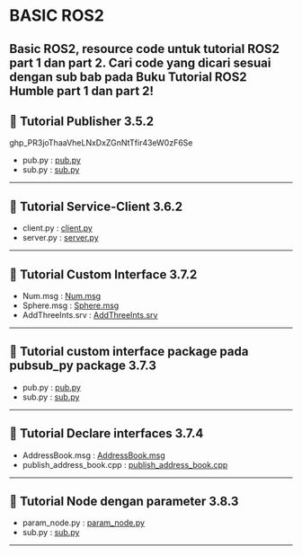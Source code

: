 # BASIC ROS2

Basic ROS2, resource code untuk tutorial ROS2 part 1 dan part 2. Cari code yang dicari sesuai dengan sub bab pada Buku Tutorial ROS2 Humble part 1 dan part 2! 
---

## 📌 Tutorial Publisher 3.5.2
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
- pub.py : [pub.py](src/pubsub_py/pubsub_py/pub.py)
- sub.py : [sub.py](src/pubsub_py/pubsub_py/sub.py)
---

## 📌 Tutorial Service-Client 3.6.2
- client.py : [client.py](src/srvcli_py/srvcli_py/client.py)
- server.py : [server.py](src/srvcli_py/srvcli_py/server.py)
---

## 📌 Tutorial Custom Interface 3.7.2
- Num.msg : [Num.msg](src/pkg_interfaces/msg/Num.msg)
- Sphere.msg : [Sphere.msg](src/pkg_interfaces/msg/Sphere.msg)
- AddThreeInts.srv : [AddThreeInts.srv](src/pkg_interfaces/srv/AddThreeInts.srv)
---

## 📌 Tutorial custom interface package pada pubsub_py package 3.7.3
- pub.py : [pub.py](src/pubsub_interface_py/pubsub_interface_py/pub.py)
- sub.py : [sub.py](src/pubsub_interface_py/pubsub_interface_py/sub.py)
---

## 📌 Tutorial Declare interfaces 3.7.4
- AddressBook.msg : [AddressBook.msg](src/more_interfaces/msg/AddressBook.msg)
- publish_address_book.cpp : [publish_address_book.cpp](src/more_interfaces/src/publish_address_book.cpp)
---

## 📌 Tutorial Node dengan parameter 3.8.3
- param_node.py : [param_node.py](src/python_parameters/python_parameters/param_node.py)
- sub.py : [sub.py](src/pubsub_interface_py/pubsub_interface_py/sub.py)
---

